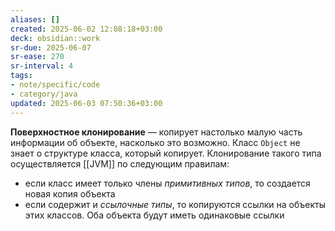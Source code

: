 ```yaml
---
aliases: []
created: 2025-06-02 12:08:18+03:00
deck: obsidian::work
sr-due: 2025-06-07
sr-ease: 270
sr-interval: 4
tags:
- note/specific/code
- category/java
updated: 2025-06-03 07:50:36+03:00
---
```


**Поверхностное клонирование**
—
копирует настолько малую часть информации об объекте, насколько это возможно. Класс `Object` не знает о структуре класса, который копирует.
Клонирование такого типа осуществляется [[JVM]] по следующим правилам:
- если класс имеет только члены *примитивных типов*, то создается новая копия объекта
- если содержит и *ссылочные типы*, то копируются ссылки на объекты этих классов. Оба объекта будут иметь одинаковые ссылки